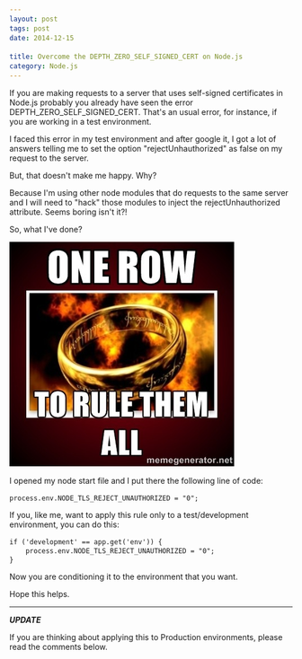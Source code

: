 ```yaml
---
layout: post
tags: post
date: 2014-12-15

title: Overcome the DEPTH_ZERO_SELF_SIGNED_CERT on Node.js
category: Node.js
---
```


If you are making requests to a server that uses self-signed certificates in Node.js probably you already have seen the error DEPTH\_ZERO\_SELF\_SIGNED\_CERT.
That's an usual error, for instance, if you are working in a test environment.

I faced this error in my test environment and after google it, I got a lot of answers telling me to set the option "rejectUnhauthorized" as false on my request to the server.

But, that doesn't make me happy. Why?

<!--excerpt-->

Because I'm using other node modules that do requests to the same server and I will need to "hack" those modules to inject the rejectUnhauthorized attribute. Seems boring isn't it?!

So, what I've done?

![One row to rule them all!](/images/overcome-the-depth_zero_self_signed_cert-on-nodejs-one-row-to-rule-them-all.jpg)

I opened my node start file and I put there the following line of code:

    process.env.NODE_TLS_REJECT_UNAUTHORIZED = "0";

If you, like me, want to apply this rule only to a test/development environment, you can do this:

    if ('development' == app.get('env')) {
        process.env.NODE_TLS_REJECT_UNAUTHORIZED = "0";
    }

Now you are conditioning it to the environment that you want.

Hope this helps.

-------------------
***UPDATE***

If you are thinking about applying this to Production environments, please read the comments below.

